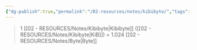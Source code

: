```yaml
---
{"dg-publish":true,"permalink":"/02-resources/notes/kibibyte/","tags":["mathe/binärzahlen"],"noteIcon":"","updated":"2025-08-26T16:35:05.000+02:00"}
---
```


>1 [[02 - RESOURCES/Notes/Kibibyte\|Kibibyte]] ([[02 - RESOURCES/Notes/Kibibyte\|KiB]]) = 1.024 [[02 - RESOURCES/Notes/Byte\|Byte]]